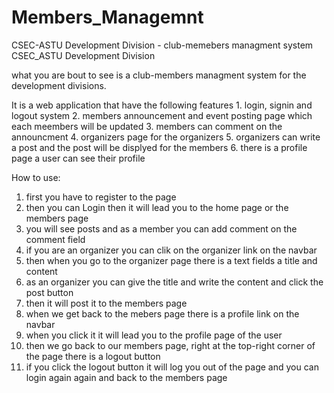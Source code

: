 # Members_Managemnt
CSEC-ASTU Development Division - club-memebers managment system
CSEC_ASTU Development Division

what you are bout to see is a club-members managment system for the development divisions.

It is a web application that have the following features 
	1. login, signin and logout system
	2. members announcement and event posting page which each meembers will be updated
	3. members can comment on the announcment 
	4. organizers page for the organizers
	5. organizers can write a post and the post will be displyed for the members
	6. there is a profile page a user can see their profile

How to use:
1. first you have to register to the page 
2. then you can Login then it will lead you to the home page or the members page 
3. you will see posts and as a member you can add comment on the comment field
4. if you are an organizer you can clik on the organizer link on the navbar
5. then when you go to the organizer page there is a text fields a title and content
6. as an organizer you can give the title and write the content and click the post button
7. then it will post it to the members page
8. when we get back to the mebers page there is a profile link on the navbar
9. when you click it it will lead you to the profile page of the user
10. then we go back to our members page, right at the top-right corner of the page there is a logout button
11. if you click the logout button it will log you out of the page and you can login again again and back to the members page 
